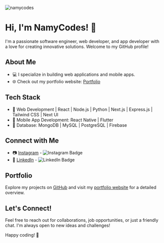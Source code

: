 ![namycodes](https://github.com/namycodes/namycodes/assets/122107350/ee81ea65-5b1b-4b0f-a428-15e957716efd) 


# Hi, I'm NamyCodes! 👋

I'm a passionate software engineer, web developer, and app developer with a love for creating innovative solutions. Welcome to my GitHub profile!

## About Me

- 💻 I specialize in building web applications and mobile apps.
- 🌐 Check out my portfolio website: [Portfolio](https://namycodes.vercel.app)

## Tech Stack

- 🚀 Web Development | React | Node.js | Python | Next.js | Express.js | Tailwind CSS | Next UI
- 📱 Mobile App Development: React Native | Flutter
- 💽 Database: MongoDB | MySQL | PostgreSQL | Firebase

## Connect with Me

- 📷 [Instagram](https://www.instagram.com/your_instagram_profile) - ![Instagram Badge](https://img.shields.io/badge/-Instagram-%23E4405F?style=flat-square&logo=instagram&logoColor=white)
- 💼 [LinkedIn](https://www.linkedin.com/in/namycodes) - ![LinkedIn Badge](https://img.shields.io/badge/-LinkedIn-blue?style=flat-square&logo=linkedin&logoColor=white)

## Portfolio

Explore my projects on [GitHub](https://github.com/namycodes) and visit my [portfolio website](https://namycodes.vercel.app) for a detailed overview.

## Let's Connect!

Feel free to reach out for collaborations, job opportunities, or just a friendly chat. I'm always open to new ideas and challenges!

Happy coding! 🚀
